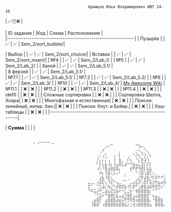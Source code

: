                                         Храмцов Илья Владимирович ИВТ 24-1б
  | ✅🕐❌ |

  | ID задания |		 	|Код | Схема | Расположение |                                                  
  |--------------------------------------------------------------| 
  | Пузырёк |	 	 	| ✅ | ✅ | Sem_2/sort_bubble/| 
  
  | Выбор |  	 	 	| ✅ | ✅ | Sem_2/sort_choice/|
  | Вставки |	 	 	| ✅ | ✅ | Sem_2/sort_insert/|
  | №4 |  	 	 	| ✅ | ✅ | Sem_2/Lab_1/      |
  | №5 |  	 	 	| ✅ | ✅ | Sem_2/Lab_2/      |
  | Ханой |  	 	 	| ✅ | ✅ | Sem_2/Lab_5.1/    |          
  | 8 ферзей | 	 	 	| ✅ | ✅ | Sem_2/Lab_5.1/    |		  
  | №7.1 | 	 	 	| ✅ | ✅ | Sem_2/Lab_5.1/    |
  | №7.2 | 		 	| ✅ | ✅ | Sem_2/Lab_5.2/    |
  | №6 |  	  	 	| ✅ | ✅ | Sem_2/Lab_3/      |
  | №10 | 		 	| ✅ | ✅ | Sem_2/Lab_4/      | 	[My Awesome Wiki](https://github.com/hivaily/Labs_PSTU_2024/tree/main/Sem_2/Lab_1)
  | №11.1 |		 	| ❌ | ❌ |                   |
  | №11.2 |		 	| ❌ | ❌ |                   |
  | №11.3 |		 	| ❌ | ❌ |                   |
  | №11.4 | 		 	| ❌ | ❌ |                   |
  | idef0 | 	 	 	| ❌ | ❌ |                   |
  | Сложные сортировки |   	| ❌ | ❌ |                   |
  | Сортировка Шелла, Хоара|  	| ❌ | ❌ |                   |
  | Многофазная и естественная|  	| ❌ | ❌ |                   |
  | Поиски: линейный, интер. бин.|| ❌ | ❌ |                   |
  | Поиски: Кнут. и Бойер.|  	| ❌ | ❌ |                   |
  | Хэш-таблицы |  		| ❌ | ❌ |                   |
  |--------------------------------------------------------------|

  | **Сумма** |  		 	|  |  |

                  
                                          ⠀⠀⠀⠀⠀⠀⠀⠀⠀⠀⡀⢀⠤⠤⠤⠤⢀⡀⠀⠀⠀⠀⠀⠀⠀⠀⠀⠀
                                        ⠀⠀⠀⠀⠀⠀⡠⠔⠉⠀⠀⠀⠀⠀⠀⠀⠀⠉⢳⠤⡀⠀⠀⠀⠀⠀⠀⠀
                                        ⠀⠀⠀⠀⢀⠞⠀⠀⠀⠀⠀⡀⠀⠀⠀⠀⠀⡐⠢⣀⠘⢄⠀⠀⠀⠀⠀⠀
                                        ⠀⠀⠀⢀⢂⢠⢃⠀⠀⢠⠀⡇⠀⠀⢀⠀⠑⡜⢆⠑⡱⡈⡆⠀⠀⠀⠀⠀
                                        ⠀⠀⠀⡘⡄⡌⡌⢠⠀⢸⠀⣷⡀⠀⡎⢆⠀⠘⡌⡷⢵⢱⠀⠀⠀⠀⠀⠀
                                        ⠀⠀⠀⠃⡇⣇⣧⢸⡆⢸⣤⣿⣇⣼⠒⠚⣶⣤⣅⣹⡍⡎⡇⠀⠀⠀⠀⠀
                                        ⠀⠀⠀⢰⠣⠘⣿⣴⣿⣿⣿⡄⠀⠀⠀⡾⠟⡟⢻⣿⡇⣧⣧⠀⠀⠀⠀⠀
                                        ⠀⠀⠀⠀⠾⡆⢹⣿⢅⡣⠤⠃⠀⡀⠀⠈⠀⠑⢩⣿⢡⣿⢏⠢⡀⠀⠀⢀
                                        ⠀⠀⠀⠀⣰⣧⠸⣯⣂⠀⠀⠀⠀⠁⢀⠀⠀⢀⡜⡟⣼⣿⡘⢏⠾⠝⠚⢅
                                        ⣄⣀⡀⢔⣽⣏⢆⠹⣎⠓⢤⣀⠈⠉⠀⣀⣔⣏⡽⢡⣟⡏⣯⣒⠷⣦⣴⢾
                                        ⣏⠁⠀⢉⢕⣼⡌⢷⣌⠓⡾⣿⣟⣧⠺⣃⡿⠋⣰⣿⣿⣼⣾⠿⣻⣛⡢⠁
                                        ⠙⠯⣭⡴⠟⣁⣼⣦⣝⣫⣷⠖⠒⣅⣈⡖⠂⢿⣿⣿⣿⣿⡆⠉⠉⠁⠀⠀
                                        ⠀⠀⠈⢉⣭⠖⠙⣿⣿⣏⣧⣠⣴⣙⣿⣟⣠⣬⣿⣿⣿⣟⠁⢦⣤⣀⠀⠀
                                        ⠀⢀⣴⣿⡏⠀⣰⣿⣿⣿⣼⣶⡭⠟⣛⠿⣻⢶⣿⣿⣿⣿⡄⠘⣿⣿⣷⠀
                                        ⠀⢸⣿⣿⠁⢰⣿⣿⣿⣿⣷⣿⣿⣯⡔⡨⣺⢲⣿⣿⣿⣿⣦⠀⣿⣿⣿⡄
